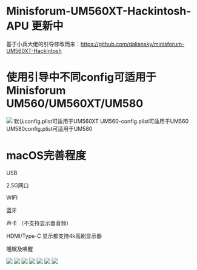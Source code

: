 # Minisforum-UM560XT-Hackintosh-APU 更新中
基于小兵大佬的引导修改而来：https://github.com/daliansky/minisforum-UM560XT-Hackintosh

# 使用引导中不同config可适用于Minisforum UM560/UM560XT/UM580
![](https://github.com/Xmingbai/Minisforum-UM560XT-APU-Hackintosh/blob/main/EFI.png)
默认config.plist可适用于UM560XT
UM560-config.plist可适用于UM560
UM580config.plist可适用于UM580

# macOS完善程度
USB

2.5G网口

WIFI

蓝牙

声卡 （不支持显示器音频）

HDMI/Type-C 显示都支持4k高刷显示器

睡眠及唤醒




![](https://github.com/Xmingbai/Minisforum-UM560XT-APU-Hackintosh/blob/main/13.png)
![](https://github.com/Xmingbai/Minisforum-UM560XT-APU-Hackintosh/blob/main/14.png)
![](https://github.com/Xmingbai/Minisforum-UM560XT-APU-Hackintosh/blob/main/R23.png)
![](https://github.com/Xmingbai/Minisforum-UM560XT-APU-Hackintosh/blob/main/Vega7-OpenCL-Metal.png)
![](https://github.com/Xmingbai/Minisforum-UM560XT-APU-Hackintosh/blob/main/HDMI-4K120.png)
![](https://github.com/Xmingbai/Minisforum-UM560XT-APU-Hackintosh/blob/main/Type-C-4K95.png)
![](https://github.com/Xmingbai/Minisforum-UM560XT-APU-Hackintosh/blob/main/AX200.png)



